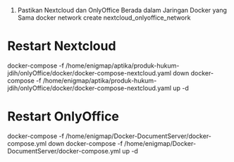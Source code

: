 1. Pastikan Nextcloud dan OnlyOffice Berada dalam Jaringan Docker yang Sama
docker network create nextcloud_onlyoffice_network

# Restart Nextcloud
docker-compose -f /home/enigmap/aptika/produk-hukum-jdih/onlyOffice/docker/docker-compose-nextcloud.yaml down
docker-compose -f /home/enigmap/aptika/produk-hukum-jdih/onlyOffice/docker/docker-compose-nextcloud.yaml up -d

# Restart OnlyOffice
docker-compose -f /home/enigmap/Docker-DocumentServer/docker-compose.yml down
docker-compose -f /home/enigmap/Docker-DocumentServer/docker-compose.yml up -d
